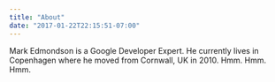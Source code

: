 ```yaml
---
title: "About"
date: "2017-01-22T22:15:51-07:00"
---
```


Mark Edmondson is a Google Developer Expert.  He currently lives in Copenhagen where he moved from Cornwall, UK in 2010. Hmm. Hmm. Hmm.